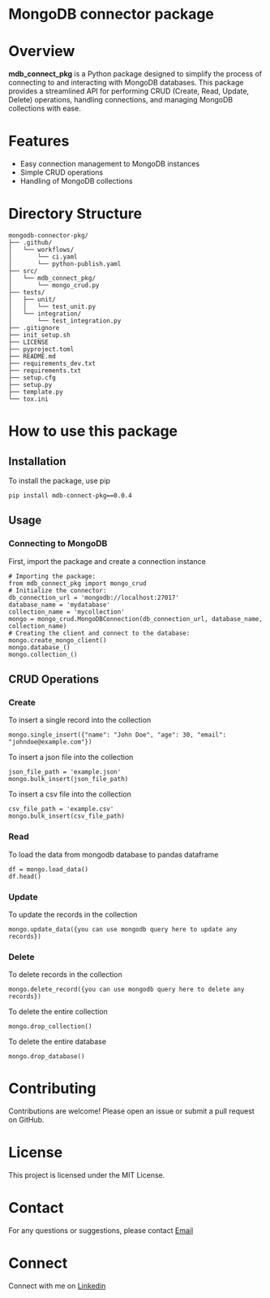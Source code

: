# MongoDB connector package

# Overview
**mdb_connect_pkg** is a Python package designed to simplify the process of connecting to and interacting with MongoDB databases. This package provides a streamlined API for performing CRUD (Create, Read, Update, Delete) operations, handling connections, and managing MongoDB collections with ease.

# Features
* Easy connection management to MongoDB instances
* Simple CRUD operations
* Handling of MongoDB collections

# Directory Structure
```
mongodb-connector-pkg/
├── .github/
│   └── workflows/
│       └── ci.yaml
│       └── python-publish.yaml
├── src/
│   └── mdb_connect_pkg/
│       └── mongo_crud.py
├── tests/
│   ├── unit/
│   │   └── test_unit.py
│   └── integration/
│       └── test_integration.py
├── .gitignore
├── init_setup.sh
├── LICENSE
├── pyproject.toml
├── README.md
├── requirements_dev.txt
├── requirements.txt
├── setup.cfg
├── setup.py
├── template.py
└── tox.ini
```

# How to use this package

## Installation
To install the package, use pip

```
pip install mdb-connect-pkg==0.0.4
```

## Usage

### Connecting to MongoDB
First, import the package and create a connection instance

```
# Importing the package:
from mdb_connect_pkg import mongo_crud
# Initialize the connector:
db_connection_url = 'mongodb://localhost:27017'
database_name = 'mydatabase'
collection_name = 'mycollection'
mongo = mongo_crud.MongoDBConnection(db_connection_url, database_name, collection_name)
# Creating the client and connect to the database:
mongo.create_mongo_client()
mongo.database_()
mongo.collection_()
```

## CRUD Operations

### Create

To insert a single record into the collection

```
mongo.single_insert({"name": "John Doe", "age": 30, "email": "johndoe@example.com"})
```

To insert a json file into the collection

```
json_file_path = 'example.json'
mongo.bulk_insert(json_file_path)
```

To insert a csv file into the collection

```
csv_file_path = 'example.csv'
mongo.bulk_insert(csv_file_path)
```

### Read

To load the data from mongodb database to pandas dataframe

```
df = mongo.load_data()
df.head()
```

### Update

To update the records in the collection

```
mongo.update_data({you can use mongodb query here to update any records})
```

### Delete

To delete records in the collection

```
mongo.delete_record({you can use mongodb query here to delete any records})
```

To delete the entire collection

```
mongo.drop_collection()
```

To delete the entire database

```
mongo.drop_database()
```

# Contributing
Contributions are welcome! Please open an issue or submit a pull request on GitHub.

# License
This project is licensed under the MIT License.

# Contact
For any questions or suggestions, please contact [Email](yuvaneshkm05@gmail.com)

# Connect
Connect with me on [Linkedin](https://www.linkedin.com/in/yuvaneshkm)
